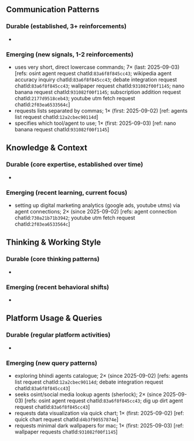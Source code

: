 ## Communication Patterns
### Durable (established, 3+ reinforcements)
-

### Emerging (new signals, 1-2 reinforcements)
- uses very short, direct lowercase commands; 7× (last: 2025-09-03) [refs: osint agent request chatId:`83a6f8f845cc43`; wikipedia agent accuracy inquiry chatId:`83a6f8f845cc43`; debate integration request chatId:`83a6f8f845cc43`; wallpaper request chatId:`931082f00f1145`; nano banana request chatId:`931082f00f1145`; subscription addition request chatId:`2177d9518ceb43`; youtube utm fetch request chatId:`2f03ea6533564c`]
- requests lists separated by commas; 1× (first: 2025-09-02) [ref: agents list request chatId:`12a2cbec90114d`]
- specifies which tool/agent to use; 1× (first: 2025-09-03) [ref: nano banana request chatId:`931082f00f1145`]

## Knowledge & Context
### Durable (core expertise, established over time)
-

### Emerging (recent learning, current focus)
- setting up digital marketing analytics (google ads, youtube utms) via agent connections; 2× (since 2025-09-02) [refs: agent connection chatId:`730a21b71b3942`; youtube utm fetch request chatId:`2f03ea6533564c`]

## Thinking & Working Style
### Durable (core thinking patterns)
-

### Emerging (recent behavioral shifts)
-

## Platform Usage & Queries
### Durable (regular platform activities)
-

### Emerging (new query patterns)
- exploring bhindi agents catalogue; 2× (since 2025-09-02) [refs: agents list request chatId:`12a2cbec90114d`; debate integration request chatId:`83a6f8f845cc43`]
- seeks osint/social media lookup agents (sherlock); 2× (since 2025-09-03) [refs: osint agent request chatId:`83a6f8f845cc43`; dig up dirt agent request chatId:`83a6f8f845cc43`]
- requests data visualization via quick chart; 1× (first: 2025-09-02) [ref: quick chart request chatId:`d4b3f90557874e`]
- requests minimal dark wallpapers for mac; 1× (first: 2025-09-03) [ref: wallpaper requests chatId:`931082f00f1145`]